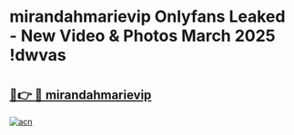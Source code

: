 # mirandahmarievip Onlyfans Leaked - New Video & Photos March 2025 !dwvas

# <h2><a href="https://gr4clq.iuczelnia.edu.pl?title=mirandahmarievip&ref=dwvas">🔗👉 🔴 mirandahmarievip</a></h2>

[![acn](https://github.com/user-attachments/assets/0f9c940e-d8b0-45ae-aac7-cd30a18b3e1c)](https://gr4clq.iuczelnia.edu.pl?title=mirandahmarievip&ref=dwvas)

